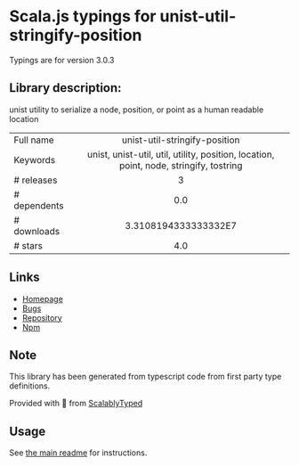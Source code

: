
# Scala.js typings for unist-util-stringify-position

Typings are for version 3.0.3

## Library description:
unist utility to serialize a node, position, or point as a human readable location

|                    |                 |
| ------------------ | :-------------: |
| Full name          | unist-util-stringify-position |
| Keywords           | unist, unist-util, util, utility, position, location, point, node, stringify, tostring |
| # releases         | 3 |
| # dependents       | 0.0 |
| # downloads        | 3.3108194333333332E7 |
| # stars            | 4.0 |

## Links
- [Homepage](https://github.com/syntax-tree/unist-util-stringify-position#readme)
- [Bugs](https://github.com/syntax-tree/unist-util-stringify-position/issues)
- [Repository](https://github.com/syntax-tree/unist-util-stringify-position)
- [Npm](https://www.npmjs.com/package/unist-util-stringify-position)
    


## Note
This library has been generated from typescript code from first party type definitions.

Provided with :purple_heart: from [ScalablyTyped](https://github.com/oyvindberg/ScalablyTyped)

## Usage
See [the main readme](../../readme.md) for instructions.


